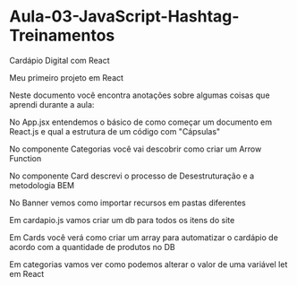 # Aula-03-JavaScript-Hashtag-Treinamentos
Cardápio Digital com React

Meu primeiro projeto em React

Neste documento você encontra anotações sobre algumas coisas que aprendi durante a aula:

No App.jsx entendemos o básico de como começar um documento em React.js e qual a estrutura de um código com "Cápsulas"

No componente Categorias você vai descobrir como criar um Arrow Function

No componente Card descrevi o processo de Desestruturação e a metodologia BEM

No Banner vemos como importar recursos em pastas diferentes

Em cardapio.js vamos criar um db para todos os itens do site

Em Cards você verá como criar um array para automatizar o cardápio de acordo com a quantidade de produtos no DB

Em categorias vamos ver como podemos alterar o valor de uma variável let em React

